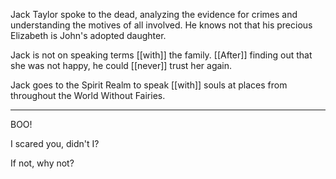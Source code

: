 Jack Taylor spoke to the dead, analyzing the evidence for crimes and understanding the motives of all involved. He knows not that his precious Elizabeth is John's adopted daughter.  
  
Jack is not on speaking terms [[with]] the family. [[After]] finding out that she was not happy, he could [[never]] trust her again.  
  
Jack goes to the Spirit Realm to speak [[with]] souls at places from throughout the World Without Fairies.

* * *

BOO!

I scared you, didn't I? 

If not, why not?